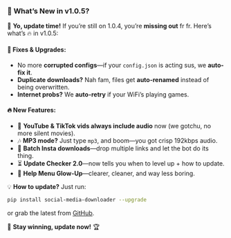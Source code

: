 ### 🚀 **What’s New in v1.0.5?**  

📢 **Yo, update time!** If you’re still on 1.0.4, you’re **missing out** fr fr. Here’s what’s 🔥 in v1.0.5:  

#### 🎯 **Fixes & Upgrades:**  
- No more **corrupted configs**—if your `config.json` is acting sus, we **auto-fix it**.  
- **Duplicate downloads?** Nah fam, files get **auto-renamed** instead of being overwritten.  
- **Internet probs?** We **auto-retry** if your WiFi’s playing games.  

#### 🔥 **New Features:**  
- 🎥 **YouTube & TikTok vids always include audio** now (we gotchu, no more silent movies).  
- 🎶 **MP3 mode?** Just type `mp3`, and boom—you got crisp 192kbps audio.  
- 💾 **Batch Insta downloads**—drop multiple links and let the bot do its thing.  
- ⏳ **Update Checker 2.0**—now tells you when to level up + how to update.  
- 📜 **Help Menu Glow-Up**—clearer, cleaner, and way less boring.  

💡 **How to update?** Just run:  
```sh
pip install social-media-downloader --upgrade
```  
or grab the latest from [GitHub](https://github.com/nayandas69/Social-Media-Downloader).  

🚀 **Stay winning, update now!** 🏆  
